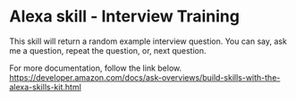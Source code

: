 # Alexa skill - Interview Training

This skill will return a random example interview question. You can say, ask me a question, repeat the question, or, next question.

For more documentation, follow the link below.
https://developer.amazon.com/docs/ask-overviews/build-skills-with-the-alexa-skills-kit.html